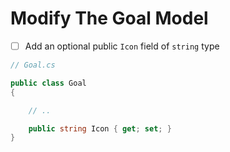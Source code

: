 # Modify The Goal Model

- [ ] Add an optional public `Icon` field of `string` type

```cs
// Goal.cs

public class Goal
{

    // ..

    public string Icon { get; set; }
}
```
